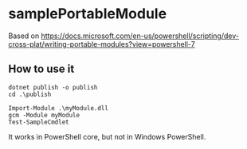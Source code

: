 # samplePortableModule

Based on https://docs.microsoft.com/en-us/powershell/scripting/dev-cross-plat/writing-portable-modules?view=powershell-7

## How to use it

```
dotnet publish -o publish
cd .\publish

Import-Module .\myModule.dll
gcm -Module myModule
Test-SampleCmdlet
```

It works in PowerShell core, but not in Windows PowerShell.
